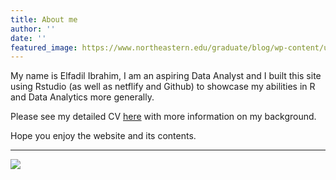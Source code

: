 ```yaml
---
title: About me
author: ''
date: ''
featured_image: https://www.northeastern.edu/graduate/blog/wp-content/uploads/2020/06/iStock-1221293664-1.jpg 
---
```

My name is Elfadil Ibrahim, I am an aspiring Data Analyst and I built this site using  Rstudio (as well as netflify and Github) to showcase my abilities in R and Data Analytics more generally.
  
  Please see my detailed CV [here](https://docs.google.com/document/d/16XdOldhrQXUggsp9rYuQ-xF7Sz3zai3p/edit?usp=sharing&ouid=116302239314503919765&rtpof=true&sd=true) with more information on my background. 
  
  Hope you enjoy the website and its contents.


---
![](/en/about/_index_files/camel.jpg)
